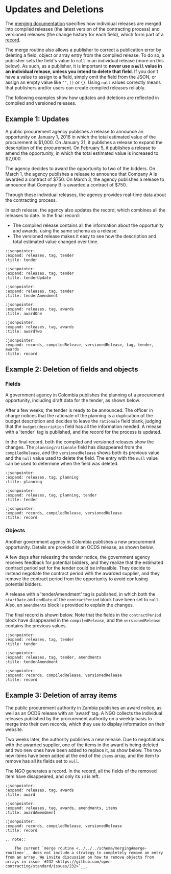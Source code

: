# Updates and Deletions

The [merging documentation](../../schema/merging) specifies how individual releases are merged into compiled releases (the latest version of the contracting process) and versioned releases (the change history for each field), which form part of a [record](../../getting_started/releases_and_records). 

The merge routine also allows a publisher to correct a publication error by deleting a field, object or array entry from the compiled release. To do so, a publisher sets the field's value to `null` in an individual release (more on this below). As such, as a publisher, it is important to **never use a `null` value in an individual release, unless you intend to delete that field**. If you don't have a value to assign to a field, simply omit the field from the JSON, or assign an empty value like `""`, `[]` or `{}`. Using `null` values correctly means that publishers and/or users can create compiled releases reliably.

The following examples show how updates and deletions are reflected in compiled and versioned releases.

## Example 1: Updates

A public procurement agency publishes a release to announce an opportunity on January 1, 2016 in which the total estimated value of the procurement is $1,000. On January 31, it publishes a release to expand the description of the procurement. On February 5, it publishes a release to amend the opportunity, in which the total estimated value is increased to $2,000.

The agency decides to award the opportunity to two of the bidders. On March 1, the agency publishes a release to announce that Company A is awarded a contract of $750. On March 3, the agency publishes a release to announce that Company B is awarded a contract of $750.

Through these individual releases, the agency provides real-time data about the contracting process.

In each release, the agency also updates the record, which combines all the releases to date. In the final record:

* The compiled release contains all the information about the opportunity and awards, using the same schema as a release.
* The versioned release makes it easy to see how the description and total estimated value changed over time.

```{jsoninclude} ../../examples/merging/merge-tender-1.json
:jsonpointer:
:expand: releases, tag, tender
:title: tender
```

```{jsoninclude} ../../examples/merging/merge-tender-2.json
:jsonpointer:
:expand: releases, tag, tender
:title: tenderUpdate
```

```{jsoninclude} ../../examples/merging/merge-tender-3.json
:jsonpointer:
:expand: releases, tag, tender
:title: tenderAmendment
```

```{jsoninclude} ../../examples/merging/merge-award-1.json
:jsonpointer:
:expand: releases, tag, awards
:title: awardOne
```

```{jsoninclude} ../../examples/merging/merge-award-2.json
:jsonpointer:
:expand: releases, tag, awards
:title: awardTwo
```

```{jsoninclude} ../../examples/merging/versioned.json
:jsonpointer:
:expand: records, compiledRelease, versionedRelease, tag, tender, awards
:title: record
```

## Example 2: Deletion of fields and objects

### Fields

A government agency in Colombia publishes the planning of a procurement opportunity, including draft data for the tender, as shown below.

After a few weeks, the tender is ready to be announced. The officer in charge notices that the rationale of the planning is a duplication of the budget description and decides to leave the `rationale` field blank, judging that the `budget/description` field has all the information needed. A release with a 'tender' tag is published, and the record for the process is updated.

In the final record, both the compiled and versioned releases show the changes. The `planning/rationale` field has disappeared from the `compiledRelease`, and the `versionedRelease` shows both its previous value and the `null` value used to delete the field. The entry with the `null` value can be used to determine when the field was deleted.

```{jsoninclude} ../../examples/merging/example02-field-planning.json
:jsonpointer:
:expand: releases, tag, planning
:title: planning
```

```{jsoninclude} ../../examples/merging/example02-field-tender.json
:jsonpointer:
:expand: releases, tag, planning, tender
:title: tender
```

```{jsoninclude} ../../examples/merging/example02-field-record.json
:jsonpointer:
:expand: records, compiledRelease, versionedRelease
:title: record
```

### Objects

Another government agency in Colombia publishes a new procurement opportunity. Details are provided in an OCDS release, as shown below.

A few days after releasing the tender notice, the government agency receives feedback for potential bidders, and they realize that the estimated contract period set for the tender could be infeasible. They decide to instead negotiate the contract period with the awarded supplier, and they remove the contract period from the opportunity to avoid confusing potential bidders.

A release with a 'tenderAmendment' tag is published, in which both the `startDate` and `endDate` of the `contractPeriod` block have been set to `null`. Also, an `amendments` block is provided to explain the changes.

The final record is shown below. Note that the fields in the `contractPeriod` block have disappeared in the `compiledRelease`, and the `versionedRelease` contains the previous values.

```{jsoninclude} ../../examples/merging/example02-object-tender.json
:jsonpointer: 
:expand: releases, tag, tender
:title: tender
```

```{jsoninclude} ../../examples/merging/example02-object-tenderAmendment.json
:jsonpointer: 
:expand: releases, tag, tender, amendments
:title: tenderAmendment
```

```{jsoninclude} ../../examples/merging/example02-object-record.json
:jsonpointer: 
:expand: records, compiledRelease, versionedRelease
:title: record
```

## Example 3: Deletion of array items

The public procurement authority in Zambia publishes an award notice, as well as an OCDS release with an 'award' tag. A NGO collects the individual releases published by the procurement authority on a weekly basis to merge into their own records, which they use to display information on their website.

Two weeks later, the authority publishes a new release. Due to negotiations with the awarded supplier, one of the items in the award is being deleted and two new ones have been added to replace it, as show below. The two new items have been added at the end of the `items` array, and the item to remove has all its fields set to `null`.

The NGO generates a record. In the record, all the fields of the removed item have disappeared, and only its `id` is left.

```{jsoninclude} ../../examples/merging/example03-award.json
:jsonpointer: 
:expand: releases, tag, awards
:title: award
```

```{jsoninclude} ../../examples/merging/example03-awardAmendment.json
:jsonpointer: 
:expand: releases, tag, awards, amendments, items
:title: awardAmendment
```

```{jsoninclude} ../../examples/merging/example03-record.json
:jsonpointer: 
:expand: records, compiledRelease, versionedRelease
:title: record
```

```{eval-rst}
.. note::

    The current `merge routine <../../../schema/merging#merge-routine>`__ does not include a strategy to completely remove an entry from an array. We invite discussion on how to remove objects from arrays in issue `#232 <https://github.com/open-contracting/standard/issues/232>`__.
```
